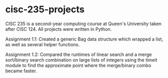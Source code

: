 # cisc-235-projects

CISC 235 is a second-year computing course at Queen's University taken after CISC 124. All projects were written in Python.

Assignment 1.1: Created a generic Bag data structure which wrapped a list, as well as several helper functions.

Assignment 1.2: Compared the runtimes of linear search and a merge sort/binary search combination on large lists of integers using the timeit module to find the approximate point where the merge/binary combo became faster.
